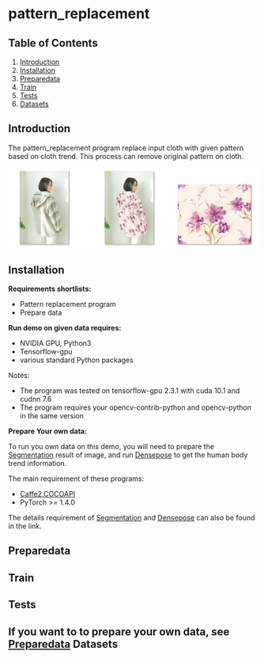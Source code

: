 pattern_replacement
===================

Table of Contents
-------------
1. [Introduction](#introduction)
2. [Installation](#installation)
3. [Preparedata](#preparedata)
3. [Train](#train)
4. [Tests](#tests)
5. [Datasets](#datasets)

Introduction
-------------
The pattern_replacement program replace input cloth with given pattern based on cloth trend. This process can remove original pattern on cloth.

![input](/data/demo_image/demo.png)

Installation
------------- 
**Requirements shortlists:**
- Pattern replacement program
- Prepare data

**Run demo on given data requires:**

- NVIDIA GPU, Python3
- Tensorflow-gpu
- various standard Python packages

Notes:
- The program was tested on tensorflow-gpu 2.3.1 with cuda 10.1 and cudnn 7.6
- The program requires your opencv-contrib-python and opencv-python in the same version 

**Prepare Your own data:**

To run you own data on this demo, you will need to prepare the [Segmentation](https://github.com/PeikeLi/Self-Correction-Human-Parsing) result of image, and run [Densepose](https://github.com/facebookresearch/DensePose) to get the human body trend information.

The main requirement of these programs:
- [Caffe2,COCOAPI](https://github.com/facebookresearch/DensePose/blob/master/INSTALL.md)
- PyTorch >= 1.4.0

The details requirement of [Segmentation](https://github.com/PeikeLi/Self-Correction-Human-Parsing) and [Densepose](https://github.com/facebookresearch/DensePose) can also be found in the link.

Preparedata
-------------
Train
-------------
Tests
-------------
If you want to to prepare your own data, see [Preparedata](#Preparedata)
Datasets
-------------
